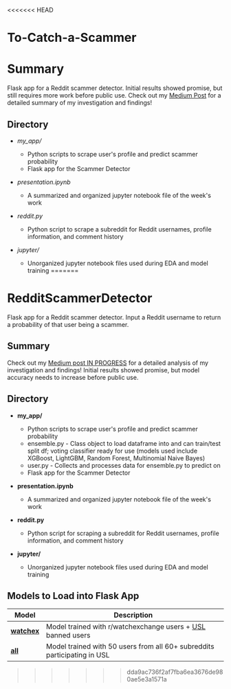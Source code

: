 <<<<<<< HEAD
# To-Catch-a-Scammer

# Summary

Flask app for a Reddit scammer detector. Initial results showed promise, but still requires more work before public use. 
Check out my [Medium Post](https://medium.com/p/1bdc024c8d69/) for a detailed summary of my investigation and findings!

## Directory

* *my_app/* 
  * Python scripts to scrape user's profile and predict scammer probability
  * Flask app for the Scammer Detector

* *presentation.ipynb* 
  * A summarized and organized jupyter notebook file of the week's work

* *reddit.py*
  * Python script to scrape a subreddit for Reddit usernames, profile information, and comment history

* *jupyter/* 
  * Unorganized jupyter notebook files used during EDA and model training
=======
# RedditScammerDetector

Flask app for a Reddit scammer detector. Input a Reddit username to return a probability of that user being a scammer.

## Summary

Check out my [Medium post IN PROGRESS](https://medium.com/p/1bdc024c8d69/) for a detailed analysis of my investigation and findings!
Initial results showed promise, but model accuracy needs to increase before public use.

## Directory

* **my_app/** 
  * Python scripts to scrape user's profile and predict scammer probability
   * ensemble.py - Class object to load dataframe into and can train/test split df; voting classifier ready for use (models used include XGBoost, LightGBM, Random Forest, Multinomial Naive Bayes)
   * user.py - Collects and processes data for ensemble.py to predict on
  * Flask app for the Scammer Detector

* **presentation.ipynb** 
  * A summarized and organized jupyter notebook file of the week's work

* **reddit.py**
  * Python script for scraping a subreddit for Reddit usernames, profile information, and comment history

* **jupyter/** 
  * Unorganized jupyter notebook files used during EDA and model training

## Models to Load into Flask App

| Model      | Description |
|------------|-------------|
|**[watchex]()** | Model trained with r/watchexchange users + [USL](universalscammerlist.com) banned users |
|**[all]()**     | Model trained with 50 users from all 60+ subreddits participating in USL |
>>>>>>> dda9ac736f2af7fba6ea3676de980ae5e3a1571a
